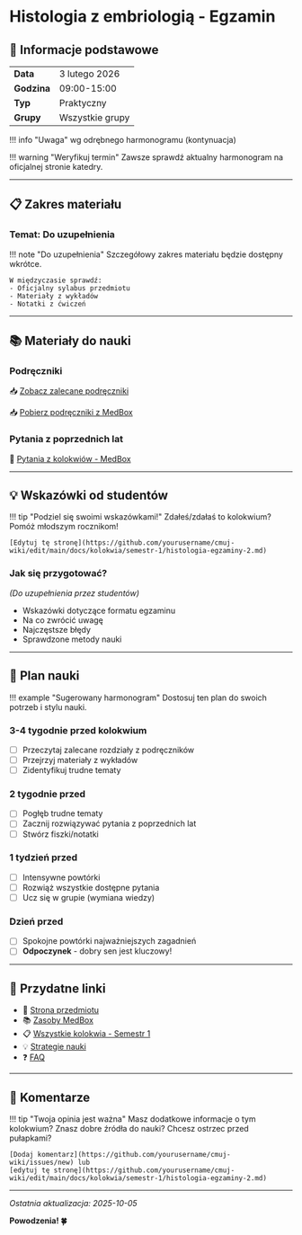 # Histologia z embriologią - Egzamin

## 📅 Informacje podstawowe

| | |
|---|---|
| **Data** | 3 lutego 2026 |
| **Godzina** | 09:00-15:00 |
| **Typ** | Praktyczny |
| **Grupy** | Wszystkie grupy |

!!! info "Uwaga"
    wg odrębnego harmonogramu (kontynuacja)

!!! warning "Weryfikuj termin"
    Zawsze sprawdź aktualny harmonogram na oficjalnej stronie katedry.

---

## 📋 Zakres materiału

### Temat: **Do uzupełnienia**

!!! note "Do uzupełnienia"
    Szczegółowy zakres materiału będzie dostępny wkrótce.

    W międzyczasie sprawdź:
    - Oficjalny sylabus przedmiotu
    - Materiały z wykładów
    - Notatki z ćwiczeń

---

## 📚 Materiały do nauki

### Podręczniki

📥 [Zobacz zalecane podręczniki](../../semestr-1/histologia.md#literatura)

📥 [Pobierz podręczniki z MedBox](../../zasoby/medbox/semestr-1.md#histologia)

### Pytania z poprzednich lat

📝 [Pytania z kolokwiów - MedBox](../../zasoby/medbox/semestr-1.md#histologia)

---

## 💡 Wskazówki od studentów

!!! tip "Podziel się swoimi wskazówkami!"
    Zdałeś/zdałaś to kolokwium? Pomóż młodszym rocznikom!

    [Edytuj tę stronę](https://github.com/yourusername/cmuj-wiki/edit/main/docs/kolokwia/semestr-1/histologia-egzaminy-2.md)

### Jak się przygotować?

*(Do uzupełnienia przez studentów)*

- Wskazówki dotyczące formatu egzaminu
- Na co zwrócić uwagę
- Najczęstsze błędy
- Sprawdzone metody nauki

---

## 🎯 Plan nauki

!!! example "Sugerowany harmonogram"
    Dostosuj ten plan do swoich potrzeb i stylu nauki.

### 3-4 tygodnie przed kolokwium
- [ ] Przeczytaj zalecane rozdziały z podręczników
- [ ] Przejrzyj materiały z wykładów
- [ ] Zidentyfikuj trudne tematy

### 2 tygodnie przed
- [ ] Pogłęb trudne tematy
- [ ] Zacznij rozwiązywać pytania z poprzednich lat
- [ ] Stwórz fiszki/notatki

### 1 tydzień przed
- [ ] Intensywne powtórki
- [ ] Rozwiąż wszystkie dostępne pytania
- [ ] Ucz się w grupie (wymiana wiedzy)

### Dzień przed
- [ ] Spokojne powtórki najważniejszych zagadnień
- [ ] **Odpoczynek** - dobry sen jest kluczowy!

---

## 🔗 Przydatne linki

- 📘 [Strona przedmiotu](../../semestr-1/histologia.md)
- 📚 [Zasoby MedBox](../../zasoby/medbox/semestr-1.md#histologia)
- 📋 [Wszystkie kolokwia - Semestr 1](../semestr-1/index.md)
- 💡 [Strategie nauki](../../egzaminy/strategie.md)
- ❓ [FAQ](../../faq.md)

---

## 📝 Komentarze

!!! tip "Twoja opinia jest ważna"
    Masz dodatkowe informacje o tym kolokwium?
    Znasz dobre źródła do nauki?
    Chcesz ostrzec przed pułapkami?

    [Dodaj komentarz](https://github.com/yourusername/cmuj-wiki/issues/new) lub
    [edytuj tę stronę](https://github.com/yourusername/cmuj-wiki/edit/main/docs/kolokwia/semestr-1/histologia-egzaminy-2.md)

---

*Ostatnia aktualizacja: 2025-10-05*

**Powodzenia! 🍀**

